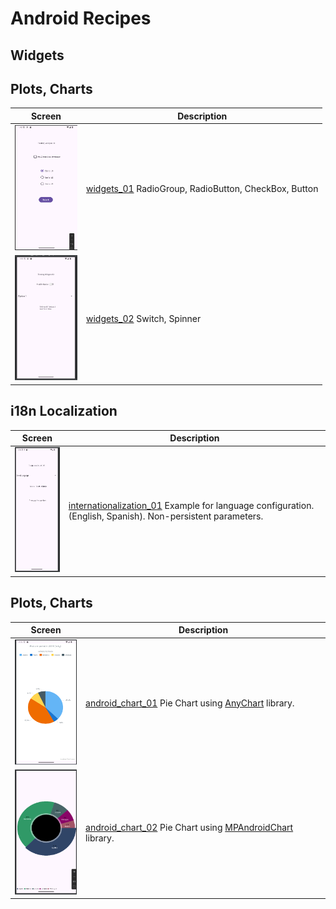 # Android Recipes

## Widgets
## Plots, Charts
| Screen                                                                                                                                              | Description                                                                                                                       |   
|-----------------------------------------------------------------------------------------------------------------------------------------------------|-----------------------------------------------------------------------------------------------------------------------------------|
| <img src="https://github.com/juancarlosmiranda/android_recipes/blob/main/widgets_01/images/widgets_01.png" alt="Alt Text" width="100" height="200"> | [widgets_01](https://github.com/juancarlosmiranda/android_recipes/tree/main/widgets_01) RadioGroup, RadioButton, CheckBox, Button |
| <img src="https://github.com/juancarlosmiranda/android_recipes/blob/main/widgets_02/images/widgets_02.png" alt="Alt Text" width="100" height="200"> | [widgets_02](https://github.com/juancarlosmiranda/android_recipes/tree/main/widgets_02) Switch, Spinner                           |


## i18n Localization
| Screen                                                                                                                                                                                                                                                                   | Description                                                                                                                                                                                          |   
|--------------------------------------------------------------------------------------------------------------------------------------------------------------------------------------------------------------------------------------------------------------------------|------------------------------------------------------------------------------------------------------------------------------------------------------------------------------------------------------|
| <img src="https://github.com/juancarlosmiranda/android_recipes/blob/main/internationalization_01/images/internationalization_01.png" alt="Alt Text" width="100" height="200"> | [internationalization_01](https://github.com/juancarlosmiranda/android_recipes/tree/main/internationalization_01) Example for language configuration. (English, Spanish). Non-persistent parameters. |


## Plots, Charts
| Screen                                                                                                                                                                                          | Description                                                                                                                                                                              |   
|-------------------------------------------------------------------------------------------------------------------------------------------------------------------------------------------------|------------------------------------------------------------------------------------------------------------------------------------------------------------------------------------------|
| <img src="https://github.com/juancarlosmiranda/android_recipes/blob/main/android_chart_01/images/android_chart_01.png" alt="Alt Text" width="100" height="200">                                | [android_chart_01](https://github.com/juancarlosmiranda/android_recipes/tree/main/android_chart_01) Pie Chart using [AnyChart](https://www.anychart.com/technical-integrations/samples/android-charts/) library.       |
| <img src="https://github.com/juancarlosmiranda/android_recipes/blob/main/android_chart_02/images/android_chart_02.png" alt="Alt Text" width="100" height="200"> | [android_chart_02](https://github.com/juancarlosmiranda/android_recipes/tree/main/android_chart_02) Pie Chart using [MPAndroidChart](https://github.com/PhilJay/MPAndroidChart/) library. |